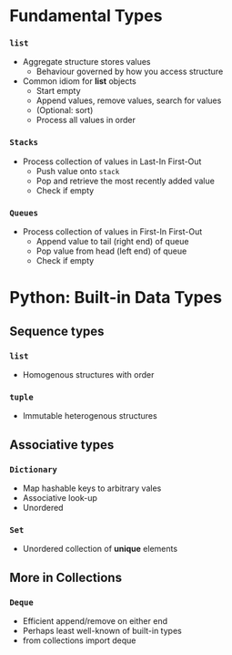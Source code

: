 # Fundamental Types
### ``list``
- Aggregate structure stores values
    - Behaviour governed by how you access structure
- Common idiom for **list** objects
    - Start empty
    - Append values, remove values, search for values
    - (Optional: sort)
    - Process all values in order

### ``Stacks``
- Process collection of values in Last-In First-Out
    - Push value onto ``stack``
    - Pop and retrieve the most recently added value
    - Check if empty

### ``Queues``
- Process collection of values in First-In First-Out
    - Append value to tail (right end) of queue
    - Pop value from head (left end) of queue
    - Check if empty
    
# Python: Built-in Data Types

## Sequence types

### ``list``
- Homogenous structures with order

### ``tuple``
- Immutable heterogenous structures

## Associative types

### ``Dictionary``
- Map hashable keys to arbitrary vales
- Associative look-up
- Unordered

### ``Set``
- Unordered collection of **unique** elements

## More in Collections

### ``Deque``
- Efficient append/remove on either end
- Perhaps least well-known of built-in types
- from collections import deque